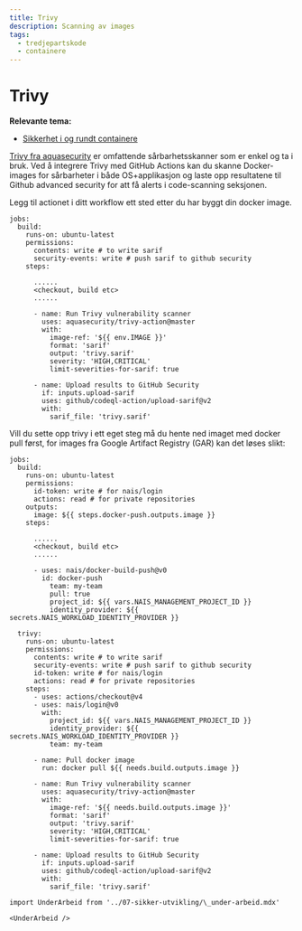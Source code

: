 ```yaml
---
title: Trivy
description: Scanning av images
tags:
  - tredjepartskode
  - containere
---
```


# Trivy

**Relevante tema:**

- [Sikkerhet i og rundt containere](../sikker-utvikling/containere)

[Trivy fra aquasecurity](https://github.com/aquasecurity/trivy) er omfattende sårbarhetsskanner som er enkel og ta i bruk.
Ved å integrere Trivy med GitHub Actions kan du skanne Docker-images for sårbarheter i både OS+applikasjon og laste opp resultatene til Github advanced security for att få alerts i code-scanning seksjonen.

Legg til actionet i ditt workflow ett sted etter du har byggt din docker image.

```trivy
jobs:
  build:
    runs-on: ubuntu-latest
    permissions:
      contents: write # to write sarif
      security-events: write # push sarif to github security
    steps:

      ......
      <checkout, build etc>
      ......

      - name: Run Trivy vulnerability scanner
        uses: aquasecurity/trivy-action@master
        with:
          image-ref: '${{ env.IMAGE }}'
          format: 'sarif'
          output: 'trivy.sarif'
          severity: 'HIGH,CRITICAL'
          limit-severities-for-sarif: true

      - name: Upload results to GitHub Security
        if: inputs.upload-sarif
        uses: github/codeql-action/upload-sarif@v2
        with:
          sarif_file: 'trivy.sarif'
```

Vill du sette opp trivy i ett eget steg må du hente ned imaget med docker pull først, for images fra Google Artifact Registry (GAR) kan det løses slikt:

```trivy-gar
jobs:
  build:
    runs-on: ubuntu-latest
    permissions:
      id-token: write # for nais/login
      actions: read # for private repositories
    outputs:
      image: ${{ steps.docker-push.outputs.image }}
    steps:

      ......
      <checkout, build etc>
      ......

      - uses: nais/docker-build-push@v0
        id: docker-push
          team: my-team
          pull: true
          project_id: ${{ vars.NAIS_MANAGEMENT_PROJECT_ID }}
          identity_provider: ${{ secrets.NAIS_WORKLOAD_IDENTITY_PROVIDER }}

  trivy:
    runs-on: ubuntu-latest
    permissions:
      contents: write # to write sarif
      security-events: write # push sarif to github security
      id-token: write # for nais/login
      actions: read # for private repositories
    steps:
      - uses: actions/checkout@v4
      - uses: nais/login@v0
        with:
          project_id: ${{ vars.NAIS_MANAGEMENT_PROJECT_ID }}
          identity_provider: ${{ secrets.NAIS_WORKLOAD_IDENTITY_PROVIDER }}
          team: my-team

      - name: Pull docker image
        run: docker pull ${{ needs.build.outputs.image }}

      - name: Run Trivy vulnerability scanner
        uses: aquasecurity/trivy-action@master
        with:
          image-ref: '${{ needs.build.outputs.image }}'
          format: 'sarif'
          output: 'trivy.sarif'
          severity: 'HIGH,CRITICAL'
          limit-severities-for-sarif: true

      - name: Upload results to GitHub Security
        if: inputs.upload-sarif
        uses: github/codeql-action/upload-sarif@v2
        with:
          sarif_file: 'trivy.sarif'
```

```mdx-code-block
import UnderArbeid from '../07-sikker-utvikling/\_under-arbeid.mdx'

<UnderArbeid />
```
